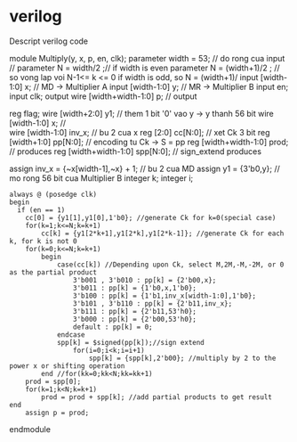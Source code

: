 # verilog
Descript verilog code

module Multiply(y, x, p, en, clk);
  parameter width = 53; // do rong cua input
//  parameter N = width/2 ;// if width is even
  parameter N = (width+1)/2	; // so vong lap voi N-1<= k <= 0 if width is odd, so N = (width+1)/
  input [width-1:0] x; // MD -> Multiplier A
  input [width-1:0] y; // MR -> Multiplier B
  input en;
  input clk;
  output wire [width+width-1:0] p; // output
 
  reg flag;
  wire [width+2:0] y1; // them 1 bit '0' vao y -> y thanh 56 bit
  wire [width-1:0] x; //  
  wire [width-1:0] inv_x; // bu 2 cua x
  reg [2:0] cc[N:0]; // xet Ck 3 bit
  reg [width+1:0] pp[N:0];  // encoding tu Ck -> S = pp
  reg [width+width-1:0] prod; // produces
  reg [width+width-1:0] spp[N:0]; // sign_extend produces 
  
  assign inv_x = {~x[width-1],~x} + 1; // bu 2 cua MD
  assign y1 = {3'b0,y}; // mo rong 56 bit cua Multiplier B
  integer k;
  integer i;
  
	
	always @ (posedge clk)
	begin
	  if (en == 1)
		cc[0] = {y1[1],y1[0],1'b0}; //generate Ck for k=0(special case)
		for(k=1;k<=N;k=k+1)
			cc[k] = {y1[2*k+1],y1[2*k],y1[2*k-1]}; //generate Ck for each k, for k is not 0
 		for(k=0;k<=N;k=k+1)
			begin
				case(cc[k]) //Depending upon Ck, select M,2M,-M,-2M, or 0 as the partial product
					3'b001 , 3'b010 : pp[k] = {2'b00,x};
					3'b011 : pp[k] = {1'b0,x,1'b0};
					3'b100 : pp[k] = {1'b1,inv_x[width-1:0],1'b0};
					3'b101 , 3'b110 : pp[k] = {2'b11,inv_x};
					3'b111 : pp[k] = {2'b11,53'h0};
					3'b000 : pp[k] = {2'b00,53'h0};
					default : pp[k] = 0;
				endcase
				spp[k] = $signed(pp[k]);//sign extend
					for(i=0;i<k;i=i+1)
						spp[k] = {spp[k],2'b00}; //multiply by 2 to the power x or shifting operation
			end //for(kk=0;kk<N;kk=kk+1)
		prod = spp[0];
		for(k=1;k<N;k=k+1)
			prod = prod + spp[k]; //add partial products to get result
	end
		assign p = prod;
    
endmodule 
